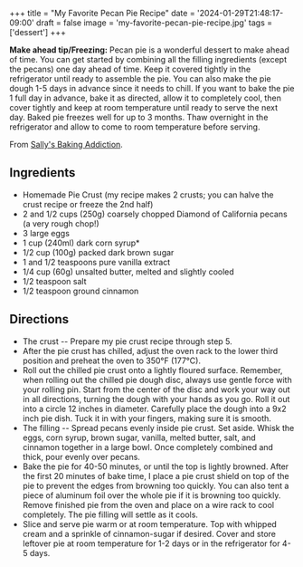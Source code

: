 +++
title = "My Favorite Pecan Pie Recipe"
date = '2024-01-29T21:48:17-09:00'
draft = false
image = 'my-favorite-pecan-pie-recipe.jpg'
tags = ['dessert']
+++

**Make ahead tip/Freezing:** Pecan pie is a wonderful dessert to make ahead of time. You can get started by combining all the filling ingredients (except the pecans) one day ahead of time. Keep it covered tightly in the refrigerator until ready to assemble the pie. You can also make the pie dough 1-5 days in advance since it needs to chill. If you want to bake the pie 1 full day in advance, bake it as directed, allow it to completely cool, then cover tightly and keep at room temperature until ready to serve the next day. Baked pie freezes well for up to 3 months. Thaw overnight in the refrigerator and allow to come to room temperature before serving.

From [Sally's Baking Addiction](https://sallysbakingaddiction.com/my-favorite-pecan-pie-recipe/).

## Ingredients
* Homemade Pie Crust (my recipe makes 2 crusts; you can halve the crust recipe or freeze the 2nd half)
* 2 and 1/2 cups (250g) coarsely chopped Diamond of California pecans (a very rough chop!)
* 3 large eggs
* 1 cup (240ml) dark corn syrup*
* 1/2 cup (100g) packed dark brown sugar
* 1 and 1/2 teaspoons pure vanilla extract
* 1/4 cup (60g) unsalted butter, melted and slightly cooled
* 1/2 teaspoon salt
* 1/2 teaspoon ground cinnamon

## Directions
* The crust -- Prepare my pie crust recipe through step 5.
* After the pie crust has chilled, adjust the oven rack to the lower third position and preheat the oven to 350°F (177°C).
* Roll out the chilled pie crust onto a lightly floured surface. Remember, when rolling out the chilled pie dough disc, always use gentle force with your rolling pin. Start from the center of the disc and work your way out in all directions, turning the dough with your hands as you go. Roll it out into a circle 12 inches in diameter. Carefully place the dough into a 9x2 inch pie dish. Tuck it in with your fingers, making sure it is smooth.
* The filling -- Spread pecans evenly inside pie crust. Set aside. Whisk the eggs, corn syrup, brown sugar, vanilla, melted butter, salt, and cinnamon together in a large bowl. Once completely combined and thick, pour evenly over pecans.
* Bake the pie for 40-50 minutes, or until the top is lightly browned. After the first 20 minutes of bake time, I place a pie crust shield on top of the pie to prevent the edges from browning too quickly. You can also tent a piece of aluminum foil over the whole pie if it is browning too quickly. Remove finished pie from the oven and place on a wire rack to cool completely. The pie filling will settle as it cools.
* Slice and serve pie warm or at room temperature. Top with whipped cream and a sprinkle of cinnamon-sugar if desired. Cover and store leftover pie at room temperature for 1-2 days or in the refrigerator for 4-5 days.
